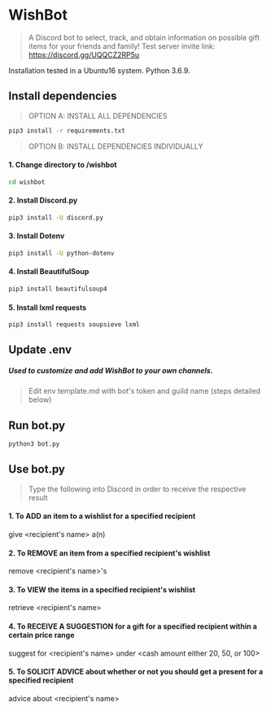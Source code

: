 # WishBot
> A Discord bot to select, track, and obtain information on possible gift items for your friends and family!
> Test server invite link: https://discord.gg/UQQCZ2RP5u 

Installation tested in a Ubuntu16 system. Python 3.6.9.

## Install dependencies
> OPTION A: INSTALL ALL DEPENDENCIES
```bash
pip3 install -r requirements.txt
```
> OPTION B: INSTALL DEPENDENCIES INDIVIDUALLY
#### 1. Change directory to /wishbot  
```bash
cd wishbot
```
#### 2. Install Discord.py
```bash
pip3 install -U discord.py
```
#### 3. Install Dotenv  
```bash
pip3 install -U python-dotenv
```
#### 4. Install BeautifulSoup  
```bash
pip3 install beautifulsoup4
```
#### 5. Install lxml requests  
```bash
pip3 install requests soupsieve lxml
```
## Update .env   
##### Used to customize and add WishBot to your own channels.  
> Edit env template.md with bot's token and guild name (steps detailed below) 


## Run bot.py   
```bash
python3 bot.py
```
## Use bot.py
> Type the following into Discord in order to receive the respective result
#### 1. To ADD an item to a wishlist for a specified recipient
give <recipient's name> a(n) <item name>
#### 2. To REMOVE an item from a specified recipient's wishlist
remove <recipient's name>'s <item name>
#### 3. To VIEW the items in a specified recipient's wishlist
retrieve <recipient's name>
#### 4. To RECEIVE A SUGGESTION for a gift for a specified recipient within a certain price range
suggest for <recipient's name> under <cash amount either 20, 50, or 100>
#### 5. To SOLICIT ADVICE about whether or not you should get a present for a specified recipient
advice about <recipient's name>
